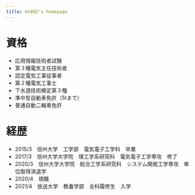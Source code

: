 ```yaml
---
title: kn892's homepage
---
```


# 資格

* 応用情報技術者試験
* 第３種電気主任技術者
* 認定電気工事従事者
* 第２種電気工事士
* 下水道技術検定第３種
* 準中型自動車免許（5tまで）
* 普通自動二輪車免許


# 経歴

* 2015/3　信州大学　工学部　電気電子工学科　卒業
* 2017/3　信州大学大学院　理工学系研究科　電気電子工学専攻　修了
* 2020/3　信州大学大学院　総合工学系研究科　システム開発工学専攻　単位取得済退学
* 2020/4　現職
* 2021/4　放送大学　教養学部　全科履修生　入学
